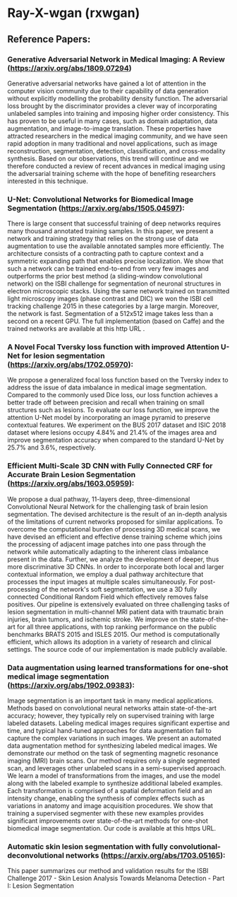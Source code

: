 # Ray-X-wgan (rxwgan)


## Reference Papers:

### Generative Adversarial Network in Medical Imaging: A Review (https://arxiv.org/abs/1809.07294)

Generative adversarial networks have gained a lot of attention in the computer vision community due to their capability of data generation without explicitly modelling the probability density function. The adversarial loss brought by the discriminator provides a clever way of incorporating unlabeled samples into training and imposing higher order consistency. This has proven to be useful in many cases, such as domain adaptation, data augmentation, and image-to-image translation. These properties have attracted researchers in the medical imaging community, and we have seen rapid adoption in many traditional and novel applications, such as image reconstruction, segmentation, detection, classification, and cross-modality synthesis. Based on our observations, this trend will continue and we therefore conducted a review of recent advances in medical imaging using the adversarial training scheme with the hope of benefiting researchers interested in this technique.

### U-Net: Convolutional Networks for Biomedical Image Segmentation (https://arxiv.org/abs/1505.04597):

There is large consent that successful training of deep networks requires many thousand annotated training samples. In this paper, we present a network and training strategy that relies on the strong use of data augmentation to use the available annotated samples more efficiently. The architecture consists of a contracting path to capture context and a symmetric expanding path that enables precise localization. We show that such a network can be trained end-to-end from very few images and outperforms the prior best method (a sliding-window convolutional network) on the ISBI challenge for segmentation of neuronal structures in electron microscopic stacks. Using the same network trained on transmitted light microscopy images (phase contrast and DIC) we won the ISBI cell tracking challenge 2015 in these categories by a large margin. Moreover, the network is fast. Segmentation of a 512x512 image takes less than a second on a recent GPU. The full implementation (based on Caffe) and the trained networks are available at this http URL .

### A Novel Focal Tversky loss function with improved Attention U-Net for lesion segmentation (https://arxiv.org/abs/1702.05970):

We propose a generalized focal loss function based on the Tversky index to address the issue of data imbalance in medical image segmentation. Compared to the commonly used Dice loss, our loss function achieves a better trade off between precision and recall when training on small structures such as lesions. To evaluate our loss function, we improve the attention U-Net model by incorporating an image pyramid to preserve contextual features. We experiment on the BUS 2017 dataset and ISIC 2018 dataset where lesions occupy 4.84% and 21.4% of the images area and improve segmentation accuracy when compared to the standard U-Net by 25.7% and 3.6%, respectively.

### Efficient Multi-Scale 3D CNN with Fully Connected CRF for Accurate Brain Lesion Segmentation (https://arxiv.org/abs/1603.05959):

We propose a dual pathway, 11-layers deep, three-dimensional Convolutional Neural Network for the challenging task of brain lesion segmentation. The devised architecture is the result of an in-depth analysis of the limitations of current networks proposed for similar applications. To overcome the computational burden of processing 3D medical scans, we have devised an efficient and effective dense training scheme which joins the processing of adjacent image patches into one pass through the network while automatically adapting to the inherent class imbalance present in the data. Further, we analyze the development of deeper, thus more discriminative 3D CNNs. In order to incorporate both local and larger contextual information, we employ a dual pathway architecture that processes the input images at multiple scales simultaneously. For post-processing of the network's soft segmentation, we use a 3D fully connected Conditional Random Field which effectively removes false positives. Our pipeline is extensively evaluated on three challenging tasks of lesion segmentation in multi-channel MRI patient data with traumatic brain injuries, brain tumors, and ischemic stroke. We improve on the state-of-the-art for all three applications, with top ranking performance on the public benchmarks BRATS 2015 and ISLES 2015. Our method is computationally efficient, which allows its adoption in a variety of research and clinical settings. The source code of our implementation is made publicly available.

### Data augmentation using learned transformations for one-shot medical image segmentation (https://arxiv.org/abs/1902.09383):

Image segmentation is an important task in many medical applications. Methods based on convolutional neural networks attain state-of-the-art accuracy; however, they typically rely on supervised training with large labeled datasets. Labeling medical images requires significant expertise and time, and typical hand-tuned approaches for data augmentation fail to capture the complex variations in such images. 
We present an automated data augmentation method for synthesizing labeled medical images. We demonstrate our method on the task of segmenting magnetic resonance imaging (MRI) brain scans. Our method requires only a single segmented scan, and leverages other unlabeled scans in a semi-supervised approach. We learn a model of transformations from the images, and use the model along with the labeled example to synthesize additional labeled examples. Each transformation is comprised of a spatial deformation field and an intensity change, enabling the synthesis of complex effects such as variations in anatomy and image acquisition procedures. We show that training a supervised segmenter with these new examples provides significant improvements over state-of-the-art methods for one-shot biomedical image segmentation. Our code is available at this https URL.

### Automatic skin lesion segmentation with fully convolutional-deconvolutional networks (https://arxiv.org/abs/1703.05165):

This paper summarizes our method and validation results for the ISBI Challenge 2017 - Skin Lesion Analysis Towards Melanoma Detection - Part I: Lesion Segmentation



